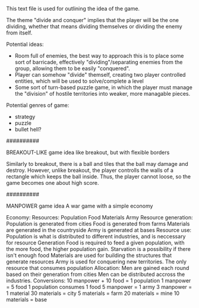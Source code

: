 This text file is used for outlining the idea of the game.

The theme "divide and conquer" implies that the player will be the one dividing, whether that means 
dividing themselves or dividing the enemy from itself.

Potential ideas:
  - Room full of enemies, the best way to approach this is to place some sort of barricade, 
effectively "dividing"/separating enemies from the group, allowing them to be easily "conquered".
  - Player can somehow "divide" themself, creating two player controlled entities, which will be 
used to solve/complete a level
  - Some sort of turn-based puzzle game, in which the player must manage the "division" of hostile 
territories into weaker, more managable pieces.

Potential genres of game:
  - strategy
  - puzzle
  - bullet hell?

##########

BREAKOUT-LIKE game idea
	like breakout, but with flexible borders

Similarly to breakout, there is a ball and tiles that the ball may damage and destroy.  However, 
unlike breakout, the player controlls the walls of a rectangle which keeps the ball inside.  Thus, 
the player cannot loose, so the game becomes one about high score.

##########

MANPOWER game idea
	A war game with a simple economy

Economy:
	Resources:
		Population
		Food
		Materials
		Army
	Resource generation:
		Population is generated from cities
		Food is generated from farms
		Materials are generated in the countryside
		Army is generated at bases
	Resource use:
		Population is what is distributed to different industries, and is neccessary for resource
				Generation
		Food is required to feed a given population, with the more food, the higher population
				gain.  Starvation is a possibility if there isn't enough food
		Materials are used for building the structures that generate resources
		Army is used for conquering new territories.  The only resource that consumes population
	Allocation:
		Men are gained each round based on their generation from cities
		Men can be distributed accross the industries.
	Conversions:
		10 manpower + 10 food = 1 population
		1 manpower = 5 food
		1 population consumes 1 food
		5 manpower = 1 army
		3 manpower = 1 material
		30 materials = city
		5 materials = farm
		20 materials = mine
		10 materials = base
